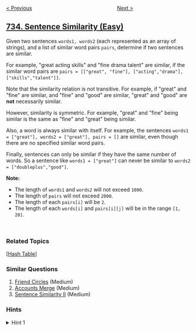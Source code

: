 <!--|This file generated by command(leetcode description); DO NOT EDIT.    |-->
<!--+----------------------------------------------------------------------+-->
<!--|@author    openset <openset.wang@gmail.com>                           |-->
<!--|@link      https://github.com/openset                                 |-->
<!--|@home      https://github.com/openset/leetcode                        |-->
<!--+----------------------------------------------------------------------+-->

[< Previous](../flood-fill "Flood Fill")
　　　　　　　　　　　　　　　　
[Next >](../asteroid-collision "Asteroid Collision")

## [734. Sentence Similarity (Easy)](https://leetcode.com/problems/sentence-similarity "句子相似性")

<p>Given two sentences <code>words1, words2</code> (each represented as an array of strings), and a list of similar word pairs <code>pairs</code>, determine if two sentences are similar.</p>

<p>For example, &quot;great acting skills&quot; and &quot;fine drama talent&quot; are similar, if the similar word pairs are <code>pairs = [[&quot;great&quot;, &quot;fine&quot;], [&quot;acting&quot;,&quot;drama&quot;], [&quot;skills&quot;,&quot;talent&quot;]]</code>.</p>

<p>Note that the similarity relation is not transitive. For example, if &quot;great&quot; and &quot;fine&quot; are similar, and &quot;fine&quot; and &quot;good&quot; are similar, &quot;great&quot; and &quot;good&quot; are <b>not</b> necessarily similar.</p>

<p>However, similarity is symmetric. For example, &quot;great&quot; and &quot;fine&quot; being similar is the same as &quot;fine&quot; and &quot;great&quot; being similar.</p>

<p>Also, a word is always similar with itself. For example, the sentences <code>words1 = [&quot;great&quot;], words2 = [&quot;great&quot;], pairs = []</code> are similar, even though there are no specified similar word pairs.</p>

<p>Finally, sentences can only be similar if they have the same number of words. So a sentence like <code>words1 = [&quot;great&quot;]</code> can never be similar to <code>words2 = [&quot;doubleplus&quot;,&quot;good&quot;]</code>.</p>

<p><b>Note:</b></p>

<ul>
	<li>The length of <code>words1</code> and <code>words2</code> will not exceed <code>1000</code>.</li>
	<li>The length of <code>pairs</code> will not exceed <code>2000</code>.</li>
	<li>The length of each <code>pairs[i]</code> will be <code>2</code>.</li>
	<li>The length of each <code>words[i]</code> and <code>pairs[i][j]</code> will be in the range <code>[1, 20]</code>.</li>
</ul>

<p>&nbsp;</p>

### Related Topics
  [[Hash Table](../../tag/hash-table/README.md)]

### Similar Questions
  1. [Friend Circles](../friend-circles) (Medium)
  1. [Accounts Merge](../accounts-merge) (Medium)
  1. [Sentence Similarity II](../sentence-similarity-ii) (Medium)

### Hints
<details>
<summary>Hint 1</summary>
Two words w1 and w2 are similar if and only if w1 == w2, (w1, w2) was a pair, or (w2, w1) was a pair.
</details>
